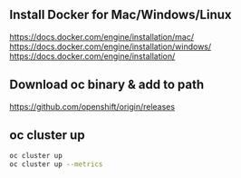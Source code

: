 

## Install Docker for Mac/Windows/Linux

https://docs.docker.com/engine/installation/mac/
https://docs.docker.com/engine/installation/windows/
https://docs.docker.com/engine/installation/


## Download oc binary & add to path
https://github.com/openshift/origin/releases

## oc cluster up 

```sh
oc cluster up 
oc cluster up --metrics
```
